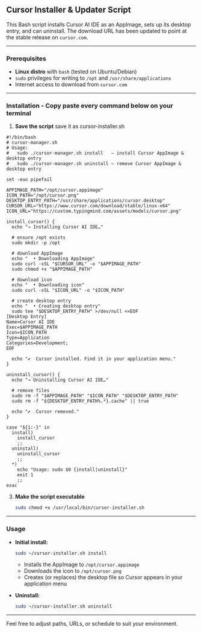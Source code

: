 ## Cursor Installer & Updater Script

This Bash script installs Cursor AI IDE as an AppImage, sets up its desktop entry, and can uninstall. The download URL has been updated to point at the stable release on `cursor.com`.

---

### Prerequisites

- **Linux distro** with `bash` (tested on Ubuntu/Debian)
- `sudo` privileges for writing to `/opt` and `/usr/share/applications`
- Internet access to download from `cursor.com`

---

### Installation - Copy paste every command below on your terminal

1. **Save the script**
save it as cursor-installer.sh
```
#!/bin/bash
# cursor-manager.sh
# Usage:
#   sudo ./cursor-manager.sh install   — install Cursor AppImage & desktop entry
#   sudo ./cursor-manager.sh uninstall — remove Cursor AppImage & desktop entry

set -euo pipefail

APPIMAGE_PATH="/opt/cursor.appimage"
ICON_PATH="/opt/cursor.png"
DESKTOP_ENTRY_PATH="/usr/share/applications/cursor.desktop"
CURSOR_URL="https://www.cursor.com/download/stable/linux-x64"
ICON_URL="https://custom.typingmind.com/assets/models/cursor.png"

install_cursor() {
  echo "→ Installing Cursor AI IDE…"

  # ensure /opt exists
  sudo mkdir -p /opt

  # download AppImage
  echo "  • Downloading AppImage"
  sudo curl -sSL "$CURSOR_URL" -o "$APPIMAGE_PATH"
  sudo chmod +x "$APPIMAGE_PATH"

  # download icon
  echo "  • Downloading icon"
  sudo curl -sSL "$ICON_URL" -o "$ICON_PATH"

  # create desktop entry
  echo "  • Creating desktop entry"
  sudo tee "$DESKTOP_ENTRY_PATH" >/dev/null <<EOF
[Desktop Entry]
Name=Cursor AI IDE
Exec=$APPIMAGE_PATH
Icon=$ICON_PATH
Type=Application
Categories=Development;
EOF

  echo "✔️  Cursor installed. Find it in your application menu."
}

uninstall_cursor() {
  echo "→ Uninstalling Cursor AI IDE…"

  # remove files
  sudo rm -f "$APPIMAGE_PATH" "$ICON_PATH" "$DESKTOP_ENTRY_PATH"
  sudo rm -f "${DESKTOP_ENTRY_PATH%.*}.cache" || true

  echo "✔️  Cursor removed."
}

case "${1:-}" in
  install)
    install_cursor
    ;;
  uninstall)
    uninstall_cursor
    ;;
  *)
    echo "Usage: sudo $0 {install|uninstall}"
    exit 1
    ;;
esac
```
3. **Make the script executable**

   ```bash
   sudo chmod +x /usr/local/bin/cursor-installer.sh
   ```

---

### Usage

* **Initial install:**

  ```bash
  sudo ~/cursor-installer.sh install
  ```

  * Installs the AppImage to `/opt/cursor.appimage`
  * Downloads the icon to `/opt/cursor.png`
  * Creates (or replaces) the desktop file so Cursor appears in your application menu

* **Uninstall:**

  ```bash
  sudo ~/cursor-installer.sh uninstall
  ```
---

Feel free to adjust paths, URLs, or schedule to suit your environment.
